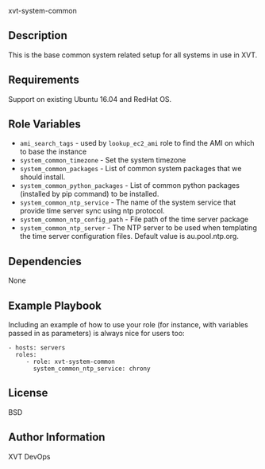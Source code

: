 xvt-system-common

Description
------------

This is the base common system related setup for all systems in use in XVT.

Requirements
------------

Support on existing Ubuntu 16.04 and RedHat OS.

Role Variables
--------------

* `ami_search_tags` - used by `lookup_ec2_ami` role to find the AMI on which to base the instance
* `system_common_timezone` - Set the system timezone
* `system_common_packages` - List of common system packages that we should install.
* `system_common_python_packages` - List of common python packages (installed by pip command) to be installed.
* `system_common_ntp_service` - The name of the system service that provide time server sync using ntp protocol.
* `system_common_ntp_config_path` - File path of the time server package
* `system_common_ntp_server` - The NTP server to be used when templating the time server configuration files.
   Default value is au.pool.ntp.org.

Dependencies
------------

None

Example Playbook
----------------

Including an example of how to use your role (for instance, with variables passed in as parameters) is always nice for users too:

    - hosts: servers
      roles:
         - role: xvt-system-common
           system_common_ntp_service: chrony

License
-------

BSD

Author Information
------------------

XVT DevOps
